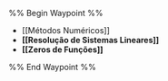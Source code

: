 %% Begin Waypoint %%
- [[Métodos Numéricos]]
- **[[Resolução de Sistemas Lineares]]**
- **[[Zeros de Funções]]**

%% End Waypoint %%